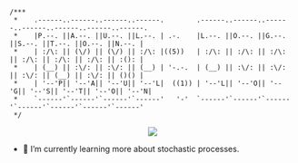 ```
/***
 *    .------..------..------..------.        .------..------..------..------..------..------..------.
 *    |P.--. ||A.--. ||U.--. ||L.--. | .-.    |L.--. ||O.--. ||G.--. ||S.--. ||T.--. ||O.--. ||N.--. |
 *    | :/\: || (\/) || (\/) || :/\: |((5))   | :/\: || :/\: || :/\: || :/\: || :/\: || :/\: || :(): |
 *    | (__) || :\/: || :\/: || (__) | '-.-.  | (__) || :\/: || :\/: || :\/: || (__) || :\/: || ()() |
 *    | '--'P|| '--'A|| '--'U|| '--'L|  ((1)) | '--'L|| '--'O|| '--'G|| '--'S|| '--'T|| '--'O|| '--'N|
 *    `------'`------'`------'`------'   '-'  `------'`------'`------'`------'`------'`------'`------'
 */
```

<html>
  <body>
    <p align="center">
      <img src="https://media.giphy.com/media/l3fQnAa8cHBgzVQFq/giphy.gif" ></img>
    </p>
  </body>
</html>

- 🌱 I’m currently learning more about stochastic processes.

